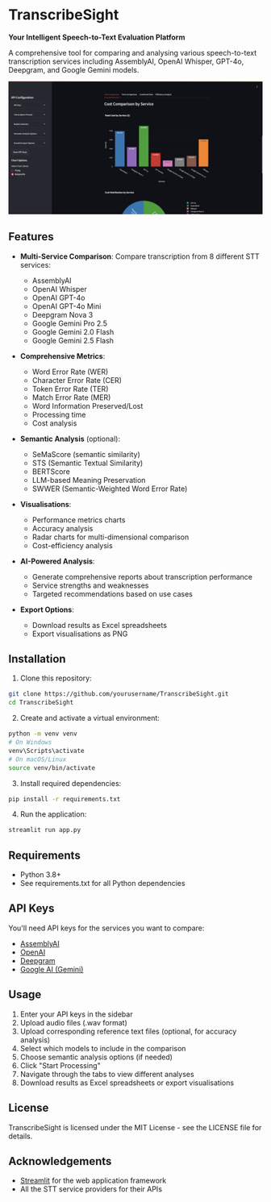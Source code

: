 # TranscribeSight

**Your Intelligent Speech-to-Text Evaluation Platform**

A comprehensive tool for comparing and analysing various speech-to-text transcription services including AssemblyAI, OpenAI Whisper, GPT-4o, Deepgram, and Google Gemini models.

![TranscribeSight Dashboard](https://github.com/toochii2/TranscribeSight/blob/main/Images/1.png)

## Features

- **Multi-Service Comparison**: Compare transcription from 8 different STT services:
  - AssemblyAI
  - OpenAI Whisper
  - OpenAI GPT-4o
  - OpenAI GPT-4o Mini
  - Deepgram Nova 3
  - Google Gemini Pro 2.5
  - Google Gemini 2.0 Flash
  - Google Gemini 2.5 Flash

- **Comprehensive Metrics**:
  - Word Error Rate (WER)
  - Character Error Rate (CER)
  - Token Error Rate (TER)
  - Match Error Rate (MER)
  - Word Information Preserved/Lost
  - Processing time
  - Cost analysis
  
- **Semantic Analysis** (optional):
  - SeMaScore (semantic similarity)
  - STS (Semantic Textual Similarity)
  - BERTScore
  - LLM-based Meaning Preservation
  - SWWER (Semantic-Weighted Word Error Rate)

- **Visualisations**:
  - Performance metrics charts
  - Accuracy analysis
  - Radar charts for multi-dimensional comparison
  - Cost-efficiency analysis

- **AI-Powered Analysis**:
  - Generate comprehensive reports about transcription performance
  - Service strengths and weaknesses
  - Targeted recommendations based on use cases

- **Export Options**:
  - Download results as Excel spreadsheets
  - Export visualisations as PNG

## Installation

1. Clone this repository:
```bash
git clone https://github.com/yourusername/TranscribeSight.git
cd TranscribeSight
```

2. Create and activate a virtual environment:
```bash
python -m venv venv
# On Windows
venv\Scripts\activate
# On macOS/Linux
source venv/bin/activate
```

3. Install required dependencies:
```bash
pip install -r requirements.txt
```

4. Run the application:
```bash
streamlit run app.py
```

## Requirements

- Python 3.8+
- See requirements.txt for all Python dependencies

## API Keys

You'll need API keys for the services you want to compare:
- [AssemblyAI](https://www.assemblyai.com/)
- [OpenAI](https://platform.openai.com/)
- [Deepgram](https://deepgram.com/)
- [Google AI (Gemini)](https://ai.google.dev/)

## Usage

1. Enter your API keys in the sidebar
2. Upload audio files (.wav format)
3. Upload corresponding reference text files (optional, for accuracy analysis)
4. Select which models to include in the comparison
5. Choose semantic analysis options (if needed)
6. Click "Start Processing"
7. Navigate through the tabs to view different analyses
8. Download results as Excel spreadsheets or export visualisations

## License

TranscribeSight is licensed under the MIT License - see the LICENSE file for details.

## Acknowledgements

- [Streamlit](https://streamlit.io/) for the web application framework
- All the STT service providers for their APIs
